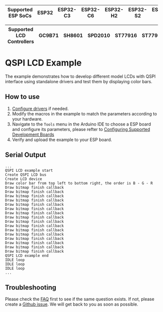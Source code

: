 | Supported ESP SoCs | ESP32 | ESP32-C3 | ESP32-C6 | ESP32-H2 | ESP32-S2 | ESP32-S3 |
| ------------------ | ----- | -------- | -------- | -------- | -------- | -------- |

| Supported LCD Controllers | GC9B71 | SH8601 | SPD2010 | ST77916 | ST77922 |
| ------------------------- | ------ | ------ | ------- | ------- | ------- |

# QSPI LCD Example

The example demonstrates how to develop different model LCDs with QSPI interface using standalone drivers and test them by displaying color bars.

## How to use

1. [Configure drivers](../../../README.md#configuring-drivers) if needed.
2. Modify the macros in the example to match the parameters according to your hardware.
3. Navigate to the `Tools` menu in the Arduino IDE to choose a ESP board and configure its parameters, please refter to [Configuring Supported Development Boards](../../../README.md#configuring-supported-development-boards)
4. Verify and upload the example to your ESP board.

## Serial Output

```
...
QSPI LCD example start
Create QSPI LCD bus
Create LCD device
Draw color bar from top left to bottom right, the order is B - G - R
Draw bitmap finish callback
Draw bitmap finish callback
Draw bitmap finish callback
Draw bitmap finish callback
Draw bitmap finish callback
Draw bitmap finish callback
Draw bitmap finish callback
Draw bitmap finish callback
Draw bitmap finish callback
Draw bitmap finish callback
Draw bitmap finish callback
Draw bitmap finish callback
Draw bitmap finish callback
Draw bitmap finish callback
Draw bitmap finish callback
Draw bitmap finish callback
QSPI LCD example end
IDLE loop
IDLE loop
IDLE loop
...
```

## Troubleshooting

Please check the [FAQ](../../../README.md#faq) first to see if the same question exists. If not, please create a [Github issue](https://github.com/esp-arduino-libs/ESP32_Display_Panel/issues). We will get back to you as soon as possible.

